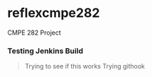 # reflexcmpe282
CMPE 282 Project


### Testing Jenkins Build

>Trying to see if this works
>Trying githook
